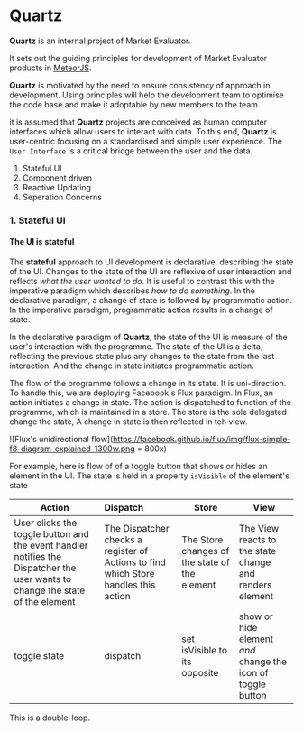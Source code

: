 # Quartz

__Quartz__ is an internal project of Market Evaluator.

It sets out the guiding principles for development of Market Evaluator products in [MeteorJS](https://github.com/meteor/meteor).

__Quartz__ is motivated by the need to ensure consistency of approach in development. Using principles will help the development team to optimise the code base and make it adoptable by new members to the team.

it is assumed that __Quartz__ projects are conceived as human computer interfaces which allow users to interact with data. To this end, __Quartz__ is user-centric focusing on a standardised and simple user experience. The `User Interface` is a critical bridge between the user and the data. 



1. Stateful UI
2. Component driven 
3. Reactive Updating
4. Seperation Concerns 
                                                                             
### 1. Stateful UI

#### The UI is __stateful__
 
The __stateful__ approach to UI development is declarative, describing the state of the UI. Changes to the state of the UI are reflexive of user interaction and reflects _what the user wanted to do_. It is useful to contrast this with the imperative paradigm which describes _how to do something_. In the declarative paradigm, a change of state is followed by programmatic action. In the imperative paradigm, programmatic action results in a change of state.                                                                   

In the declarative paradigm of __Quartz__, the state of the UI is measure of the user's interaction with the programme. The state of the UI is a delta, reflecting the previous state plus any changes to the state from the last interaction. And the change in state initiates programmatic action.  

The flow of the programme follows a change in its state. It is uni-direction. To handle this, we are deploying Facebook's Flux paradigm. In Flux, an action initiates a change in state. The action is dispatched to function of the programme, which is maintained in a store. The store is the sole delegated change the state, A change in state is then reflected in teh view.

![Flux's unidirectional flow](https://facebook.github.io/flux/img/flux-simple-f8-diagram-explained-1300w.png = 800x)
 
For example, here is flow of of a toggle button that shows or hides an element in the UI. The state is held in a property `isVisible` of the element's state

| Action        | Dispatch           | Store  | View |
| ------------- |:-------------| -----| ---|
| User clicks the toggle button and the event handler notifies the Dispatcher the user wants to change the state of the element      | The Dispatcher checks a register of Actions to find which Store handles this action | The Store changes of the state of the element | The View reacts to the state change and renders element |
| toggle state   | dispatch      | set isVisible to its opposite | show or hide element _and_ change the icon of toggle button |

This is a double-loop.



